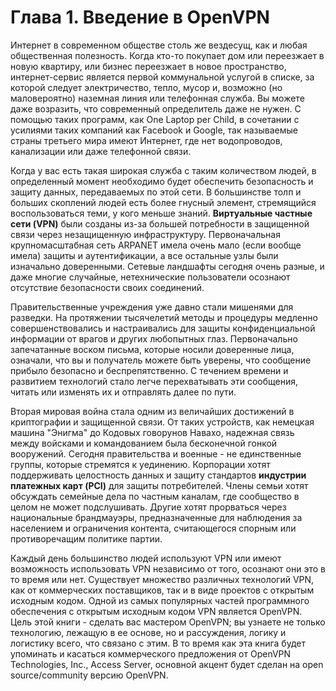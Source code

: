 # Глава 1. Введение в OpenVPN

Интернет в современном обществе столь же вездесущ, как и любая общественная полезность. Когда кто-то покупает дом или переезжает в новую квартиру, или бизнес переезжает в новое пространство, интернет-сервис является первой коммунальной услугой в списке, за которой следует электричество, тепло, мусор и, возможно (но маловероятно) наземная линия или телефонная служба. Вы можете даже возразить, что современный определитель даже не нужен. С помощью таких программ, как One Laptop per Child, в сочетании с усилиями таких компаний как Facebook и Google, так называемые страны третьего мира имеют Интернет, где нет водопроводов, канализации или даже телефонной связи.

Когда у вас есть такая широкая служба с таким количеством людей, в определенный момент необходимо будет обеспечить безопасность и защиту данных, передаваемых по этой сети. В большинстве толп и больших скоплений людей есть более гнусный элемент, стремящийся воспользоваться теми, у кого меньше знаний. **Виртуальные частные сети (VPN)** были созданы из-за большей потребности в защищенной связи через незащищенную инфраструктуру. Первоначальная крупномасштабная сеть ARPANET имела очень мало (если вообще имела) защиты и аутентификации, а все остальные узлы были изначально доверенными. Сетевые ландшафты сегодня очень разные, и даже многие случайные, нетехнические пользователи осознают отсутствие безопасности своих соединений.

Правительственные учреждения уже давно стали мишенями для разведки. На протяжении тысячелетий методы и процедуры медленно совершенствовались и настраивались для защиты конфиденциальной информации от врагов и других любопытных глаз. Первоначально запечатанные воском письма, которые носили доверенные лица, означали, что вы и получатель можете быть уверены, что сообщение прибыло безопасно и беспрепятственно. С течением времени и развитием технологий стало легче перехватывать эти сообщения, читать или изменять их и отправлять далее по пути.

Вторая мировая война стала одним из величайших достижений в криптографии и защищенной связи. От таких устройств, как немецкая машина "Энигма" до Кодовых говорунов Навахо, надежная связь между войсками и командованием была бесконечной гонкой вооружений. Сегодня правительства и военные - не единственные группы, которые стремятся к уединению. Корпорации хотят поддерживать целостность данных и защиту стандартов **индустрии платежных карт (PCI)** для защиты потребителей. Члены семьи хотят обсуждать семейные дела по частным каналам, где сообщество в целом не может подслушивать. Другие хотят прорваться через национальные брандмауэры, предназначенные для наблюдения за населением и ограничения контента, считающегося спорным или противоречащим политике партии.

Каждый день большинство людей используют VPN или имеют возможность использовать VPN независимо от того, осознают они это в то время или нет. Существует множество различных технологий VPN, как от коммерческих поставщиков, так и в виде проектов с открытым исходным кодом. Одной из самых популярных частей программного обеспечения с открытым исходным кодом VPN является OpenVPN. Цель этой книги - сделать вас мастером OpenVPN; вы узнаете не только технологию, лежащую в ее основе, но и рассуждения, логику и логистику всего, что связано с этим. В то время как эта книга будет упоминать и касаться коммерческого предложения от OpenVPN Technologies, Inc., Access Server, основной акцент будет сделан на open source/community версию OpenVPN.
